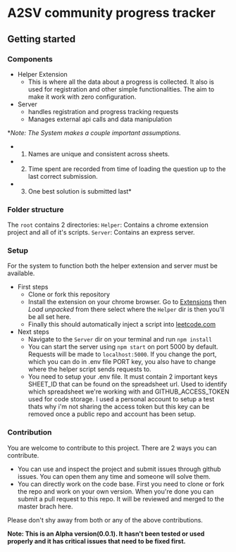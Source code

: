 # A2SV community progress tracker

## Getting started

### Components

* Helper Extension
  * This is where all the data about a progress is collected. It also is used for registration and other
       simple functionalities. The aim to make it work with zero configuration.
* Server
  * handles registration and progress tracking requests
  * Manages external api calls and data manipulation

**Note: The System makes a couple  important assumptions.*

* 1. Names are unique and consistent across sheets.
* 2. Time spent are recorded from time of loading the question up to the last correct submission.
* 3. One best solution is submitted last*

### Folder structure

The `root` contains 2 directories:
`Helper`: Contains a chrome extension project and all of it's scripts.
`Server`: Contains an express server.

### Setup

For the system to function both the helper extension and server must be available.

* First steps
  * Clone or fork this repository
  * Install the extension on your chrome browser. Go to [Extensions](chrome://extensions/) then *Load unpacked* from there select where the `Helper` dir is then you'll be all set here.
  * Finally this should automatically inject a script into [leetcode.com](http://leetcode.com/problems)
* Next steps
  * Navigate to the `Server` dir on your terminal and run `npm install`
  * You can start the server using `npm start` on port 5000 by default. Requests will be made to `localhost:5000`. If you change the port, which you can do in .env file PORT key, you also have to change where the helper script sends requests to.
  * You need to setup your .env file. It must contain 2 important keys SHEET_ID that can be found on the spreadsheet url. Used to identify which spreadsheet we're working with and GITHUB_ACCESS_TOKEN used for code storage. I used a personal account to setup a test thats why i'm not sharing the access token but this key can be removed once a public repo and account has been setup.

### Contribution

You are welcome to contribute to this project. There are 2 ways you can contribute.

* You can use and inspect the project and submit issues through github issues. You can open them any time and someone will solve them.
* You can directly work on the code base. First you need to clone or fork the repo and work on your own version. When you're done you can submit a pull request to this repo. It will be reviewed and merged to the master brach here.

Please don't shy away from both or any of the above contributions.

**Note: This is an Alpha version(0.0.1). It hasn't been tested or used properly and it has critical issues that need to be fixed first.**
